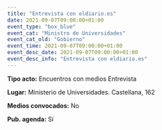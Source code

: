 ```yaml
---
title: "Entrevista con eldiario.es"
date: 2021-09-07T09:00:00+01:00
event_type: "box_blue" 
event_cat: "Ministro de Universidades"
event_cat_old: "Gobierno"
event_time: 2021-09-07T09:00:00+01:00
event_desc_date: 2021-09-07T09:00:00+01:00
event_desc_info: "Entrevista con eldiario.es"
---
```

<p class="card-light list_schedule_description"><b>Tipo acto:</b> Encuentros con medios Entrevista
</p>
<p class="card-light list_schedule_description"><b>Lugar:</b> Ministerio de Universidades. Castellana, 162
</p>
<p class="card-light list_schedule_description"><b>Medios convocados:</b> No
</p>
<p class="card-light list_schedule_description"><b>Pub. agenda:</b> Sí
</p>